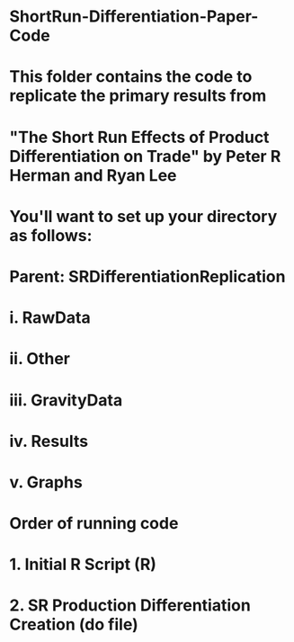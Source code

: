 # ShortRun-Differentiation-Paper-Code

# This folder contains the code to replicate the primary results from
# "The Short Run Effects of Product Differentiation on Trade" by Peter R Herman and Ryan Lee
# You'll want to set up your directory as follows:
# 
#     Parent: SRDifferentiationReplication                                                            
#         i. RawData      
#         ii. Other
#         iii. GravityData
#         iv. Results
#         v. Graphs
#
#
#     Order of running code
#         1. Initial R Script (R)
#         2. SR Production Differentiation Creation (do file)
